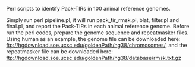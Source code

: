Perl scripts to identify Pack-TIRs in 100 animal reference genomes.

Simply run perl pipeline.pl, it will run pack_tir_rmsk.pl, blat, filter.pl and final.pl, and report the Pack-TIRs in each animal reference genome.
Before run the perl codes, prepare the genome sequence and repeatmasker files. 
Using human as an example, the genome file can be downloaded here: ftp://hgdownload.soe.ucsc.edu/goldenPath/hg38/chromosomes/, and the repeatmasker file can be downloaded here:  ftp://hgdownload.soe.ucsc.edu/goldenPath/hg38/database/rmsk.txt.gz
